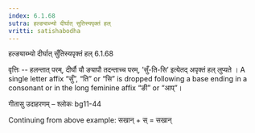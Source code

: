 ```yaml
---
index: 6.1.68
sutra: हल्ङ्याब्भ्यो दीर्घात्‌ सुतिस्यपृक्तं हल्
vritti: satishabodha
---
```



 हल्ङ्याब्भ्यो दीर्घात् सुँतिस्यपृक्तं हल् 6.1.68 


वृत्तिः -- हलन्तात् परम्, दीर्घौ यौ ङ्यापौ तदन्ताच्च परम्, ’सुँ-ति-सि’ इत्येतद् अपृक्तं हल् लुप्यते । A single letter affix “सुँ”, “ति” or “सि” is dropped following a base ending in a consonant or in the long feminine affix “ङी” or “आप्”। 


गीतासु उदाहरणम् – श्लोकः bg11-44 


Continuing from above example: सखान् + स् = सखान् 


